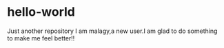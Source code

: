 # hello-world
Just another repository
I am malagy,a new user.I am glad to do something to make me feel better!!
